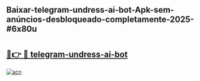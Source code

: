 ## Baixar-telegram-undress-ai-bot-Apk-sem-anúncios-desbloqueado-completamente-2025-#6x80u

# <h2><a href="https://ainizakaria.my?title=telegram-undress-ai-bot&ref=20M">🔗👉 🔴 telegram-undress-ai-bot</a></h2>

[![acn](https://github.com/user-attachments/assets/0f9c940e-d8b0-45ae-aac7-cd30a18b3e1c)](https://ainizakaria.my?title=telegram-undress-ai-bot&ref=20M)

